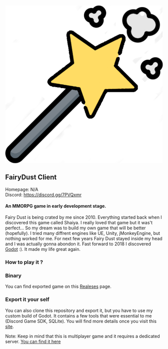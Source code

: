 [![Fairy Dust logo](/fairy_dust_icon.png)](https://discord.gg/7PVQxmr)
## FairyDust Client

Homepage: N/A  
Discord: https://discord.gg/7PVQxmr

#### An MMORPG game in early development stage.

Fairy Dust is being crated by me since 2010. Everything started back when I discovered this game called Shaiya. 
I really loved that game but it was't perfect... So my dream was to build my own game that will be better (hopefully). 
I tried many diffrent engines like UE, Unity, jMonkeyEngine, but nothing worked for me. For next few years Fairy Dust stayed
inside my head and I was actually gonna abondon it. Fast forward to 2018 I discovered [Godot](https://github.com/godotengine/godot) :). 
It made my life great again.

### How to play it ?

### Binary

You can find exported game on this [Realeses](https://github.com/HazmatDemon/fairy-dust-client/releases) page.

### Export it your self

You can also clone this repository and export it, but you have to use my custom build of Godot. 
It contains a few tools that were essential to me (Discord Game SDK, SQLite). 
You will find more details once you visit this [site](https://github.com/HazmatDemon/godot).

Note: Keep in mind that this is multiplayer game and it requires a dedicated server.
[You can find it here](https://github.com/HazmatDemon/fairy-dust-server)
